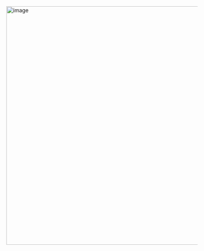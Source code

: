 <img width="908" height="628" alt="image" src="https://github.com/user-attachments/assets/8580abdb-5b54-4bee-8a31-8fe451f8d6e7" />
